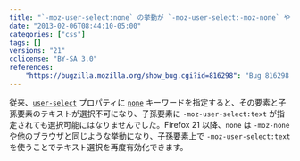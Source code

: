 ```yaml
---
title: "`-moz-user-select:none` の挙動が `-moz-user-select:-moz-none` や他のブラウザに統一されました"
date: "2013-02-06T08:44:10-05:00"
categories: ["css"]
tags: []
versions: "21"
cclicense: "BY-SA 3.0"
references:
    "https://bugzilla.mozilla.org/show_bug.cgi?id=816298": "Bug 816298 – Change \"-moz-user-select:none\" to behave like WebKit, IE, and Opera (and \"-moz-user-select:-moz-none\")"
---
```

従来、[`user-select`](https://developer.mozilla.org/ja/docs/Web/CSS/user-select) プロパティに [`none`](https://developer.mozilla.org/ja/docs/Web/CSS/none) キーワードを指定すると、その要素と子孫要素のテキストが選択不可になり、子孫要素に `-moz-user-select:text` が指定されても選択可能にはなりませんでした。Firefox 21 以降、`none` は `-moz-none` や他のブラウザと同じような挙動になり、子孫要素上で `-moz-user-select:text` を使うことでテキスト選択を再度有効化できます。
